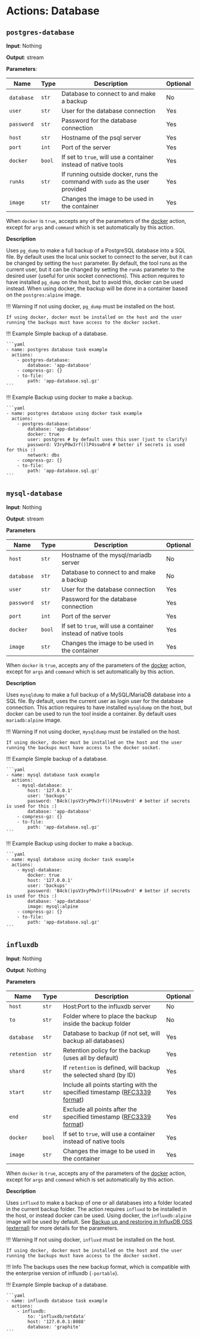 # Actions: Database

## `postgres-database`

**Input**: Nothing

**Output**: stream

**Parameters**:

| Name | Type | Description | Optional |
|------|------|-------------|----------|
| `database` | `str` | Database to connect to and make a backup | No |
| `user` | `str` | User for the database connection | Yes |
| `password` | `str` | Password for the database connection | Yes |
| `host` | `str` | Hostname of the psql server | Yes |
| `port` | `int` | Port of the server | Yes |
| `docker` | `bool` | If set to `true`, will use a container instead of native tools | Yes |
| `runAs` | `str` | If running outside docker, runs the command with `sudo` as the user provided | Yes |
| `image` | `str` | Changes the image to be used in the container | Yes |

When `docker` is `true`, accepts any of the parameters of the [docker](../command#docker) action, except for `args` and `command` which is set automatically by this action.

**Description**

Uses `pg_dump` to make a full backup of a PostgreSQL database into a SQL file. By default uses the local unix socket to connect to the server, but it can be changed by setting the `host` parameter. By default, the tool runs as the current user, but it can be changed by setting the `runAs` parameter to the desired user (useful for unix socket connections). This action requires to have installed `pg_dump` on the host, but to avoid this, docker can be used instead. When using docker, the backup will be done in a container based on the `postgres:alpine` image.

!!! Warning
    If not using docker, `pg_dump` must be installed on the host.

    If using docker, docker must be installed on the host and the user running the backups must have access to the docker socket.

!!! Example
    Simple backup of a database.

    ```yaml
    - name: postgres database task example
      actions:
        - postgres-database:
            database: 'app-database'
        - compress-gz: {}
        - to-file:
            path: 'app-database.sql.gz'
    ```

!!! Example
    Backup using docker to make a backup.

    ```yaml
    - name: postgres database using docker task example
      actions:
        - postgres-database:
            database: 'app-database'
            docker: true
            user: postgres # by default uses this user (just to clarify)
            password: V3ryP0w3rf()lP4ssw0rd # better if secrets is used for this :)
            network: dbs
        - compress-gz: {}
        - to-file:
            path: 'app-database.sql.gz'
    ```


## `mysql-database`

**Input**: Nothing

**Output**: stream

**Parameters**

| Name | Type | Description | Optional |
|------|------|-------------|----------|
| `host` | `str` | Hostname of the mysql/mariadb server | No |
| `database` | `str` | Database to connect to and make a backup | No |
| `user` | `str` | User for the database connection | Yes |
| `password` | `str` | Password for the database connection | Yes |
| `port` | `int` | Port of the server | Yes |
| `docker` | `bool` | If set to `true`, will use a container instead of native tools | Yes |
| `image` | `str` | Changes the image to be used in the container | Yes |

When `docker` is `true`, accepts any of the parameters of the [docker](../command#docker) action, except for `args` and `command` which is set automatically by this action.

**Description**

Uses `mysqldump` to make a full backup of a MySQL/MariaDB database into a SQL file. By default, uses the current user as login user for the database connection. This action requires to have installed `mysqldump` on the host, but docker can be used to run the tool inside a container. By default uses `mariadb:alpine` image.

!!! Warning
    If not using docker, `mysqldump` must be installed on the host.

    If using docker, docker must be installed on the host and the user running the backups must have access to the docker socket.

!!! Example
    Simple backup of a database.

    ```yaml
    - name: mysql database task example
      actions:
        - mysql-database:
            host: '127.0.0.1'
            user: 'backups'
            password: 'B4ck()psV3ryP0w3rf()lP4ssw0rd' # better if secrets is used for this :)
            database: 'app-database'
        - compress-gz: {}
        - to-file:
            path: 'app-database.sql.gz'
    ```

!!! Example
    Backup using docker to make a backup.

    ```yaml
    - name: mysql database using docker task example
      actions:
        - mysql-database:
            docker: true
            host: '127.0.0.1'
            user: 'backups'
            password: 'B4ck()psV3ryP0w3rf()lP4ssw0rd' # better if secrets is used for this :)
            database: 'app-database'
            image: mysql:alpine
        - compress-gz: {}
        - to-file:
            path: 'app-database.sql.gz'
    ```


## `influxdb`

**Input**: Nothing

**Output**: Nothing

**Parameters**

| Name | Type | Description | Optional |
|------|------|-------------|----------|
| `host` | `str` | Host:Port to the influxdb server | No |
| `to` | `str` | Folder where to place the backup inside the backup folder | No |
| `database` | `str` | Database to backup (if not set, will backup all databases) | Yes |
| `retention` | `str` | Retention policy for the backup (uses all by default) | Yes |
| `shard` | `str` | If `retention` is defined, will backup the selected shard (by ID) | Yes |
| `start` | `str` | Include all points starting with the specified timestamp ([RFC3339 format][1]) | Yes |
| `end` | `str` | Exclude all points after the specified timestamp ([RFC3339 format][1]) | Yes |
| `docker` | `bool` | If set to `true`, will use a container instead of native tools | Yes |
| `image` | `str` | Changes the image to be used in the container | Yes |

When `docker` is `true`, accepts any of the parameters of the [docker](../command#docker) action, except for `args` and `command` which is set automatically by this action.

**Description**

Uses `influxd` to make a backup of one or all databases into a folder located in the current backup folder. The action requires `influxd` to be installed in the host, or instead docker can be used. Using docker, the `influxdb:alpine` image will be used by default. See <a href="https://docs.influxdata.com/influxdb/v1.7/administration/backup_and_restore/#backup" target="_blank" rel="noreferer">Backup up and restoring in InfluxDB OSS (external)</a> for more details for the parameters.

!!! Warning
    If not using docker, `influxd` must be installed on the host.

    If using docker, docker must be installed on the host and the user running the backups must have access to the docker socket.

!!! Info
    The backups uses the new backup format, which is compatible with the enterprise version of influxdb (`-portable`).

!!! Example
    Simple backup of a database.

    ```yaml
    - name: influxdb database task example
      actions:
        - influxdb:
            to: 'influxdb/netdata'
            host: '127.0.0.1:8088'
            database: 'graphite'
    ```


  [1]: https://www.ietf.org/rfc/rfc3339.txt
